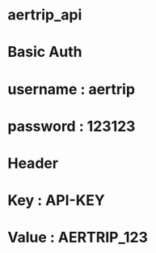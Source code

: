 # aertrip_api

# Basic Auth
# username : aertrip
# password : 123123

# Header
# Key : API-KEY
# Value : AERTRIP_123